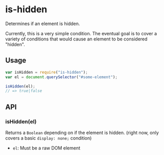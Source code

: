# is-hidden

Determines if an element is hidden.

Currently, this is a very simple condition. The eventual goal is to cover a variety
of conditions that would cause an element to be considered "hidden".


## Usage

```js
var isHidden = require("is-hidden");
var el = document.querySelector("#some-element");

isHidden(el);
// => true|false
```


## API

### isHidden(el)

Returns a `Boolean` depending on if the element is hidden. (right now, only covers a
basic `display: none;` condition)

 * `el`: Must be a raw DOM element
